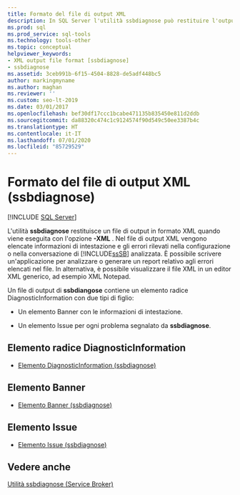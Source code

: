 ```yaml
---
title: Formato del file di output XML
description: In SQL Server l'utilità ssbdiagnose può restituire l'output come file XML. Creare un'applicazione per analizzare o segnalare gli errori o visualizzarli in un editor XML.
ms.prod: sql
ms.prod_service: sql-tools
ms.technology: tools-other
ms.topic: conceptual
helpviewer_keywords:
- XML output file format [ssbdiagnose]
- ssbdiagnose
ms.assetid: 3ceb991b-6f15-4504-8828-de5adf448bc5
author: markingmyname
ms.author: maghan
ms.reviewer: ''
ms.custom: seo-lt-2019
ms.date: 03/01/2017
ms.openlocfilehash: bef30df17ccc1bcabe471135b835450e811d2ddb
ms.sourcegitcommit: da88320c474c1c9124574f90d549c50ee3387b4c
ms.translationtype: HT
ms.contentlocale: it-IT
ms.lasthandoff: 07/01/2020
ms.locfileid: "85729529"
---
```

# <a name="xml-output-file-format-ssbdiagnose"></a>Formato del file di output XML (ssbdiagnose)

 [!INCLUDE [SQL Server](../../includes/applies-to-version/sqlserver.md)]

L'utilità **ssbdiagnose** restituisce un file di output in formato XML quando viene eseguita con l'opzione **-XML** . Nel file di output XML vengono elencate informazioni di intestazione e gli errori rilevati nella configurazione o nella conversazione di [!INCLUDE[ssSB](../../includes/sssb-md.md)] analizzata. È possibile scrivere un'applicazione per analizzare o generare un report relativo agli errori elencati nel file. In alternativa, è possibile visualizzare il file XML in un editor XML generico, ad esempio XML Notepad.  
  
 Un file di output di **ssbdiangose** contiene un elemento radice DiagnosticInformation con due tipi di figlio:  
  
-   Un elemento Banner con le informazioni di intestazione.  
  
-   Un elemento Issue per ogni problema segnalato da **ssbdiagnose**.  
  
## <a name="diagnosticinformation-root-element"></a>Elemento radice DiagnosticInformation  
  
-   [Elemento DiagnosticInformation &#40;ssbdiagnose&#41;](../../tools/ssbdiagnose/diagnosticinformation-element-ssbdiagnose.md)  
  
## <a name="banner-element"></a>Elemento Banner  
  
-   [Elemento Banner &#40;ssbdiagnose&#41;](../../tools/ssbdiagnose/banner-element-ssbdiagnose.md)  
  
## <a name="issue-element"></a>Elemento Issue  
  
-   [Elemento Issue &#40;ssbdiagnose&#41;](../../tools/ssbdiagnose/issue-element-ssbdiagnose.md)  
  
## <a name="see-also"></a>Vedere anche  
 [Utilità ssbdiagnose &#40;Service Broker&#41;](../../tools/ssbdiagnose/ssbdiagnose-utility-service-broker.md)  
  
  
